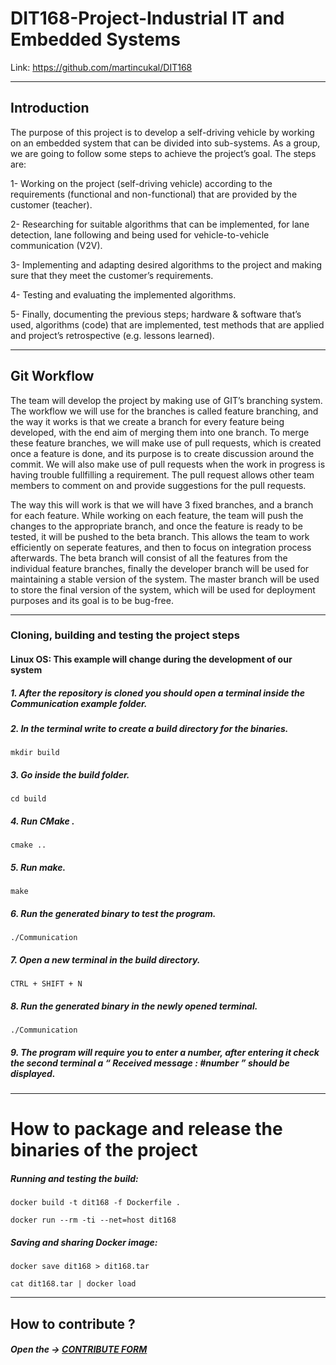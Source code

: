 # DIT168-Project-Industrial IT and Embedded Systems 
Link: https://github.com/martincukal/DIT168

*****************************************************************************************************

## Introduction

The purpose of this project is to develop a self-driving vehicle by working on an embedded system that can be divided into sub-systems. 
As a group, we are going to follow some steps to achieve the project’s goal. The steps are:

1- Working on the project (self-driving vehicle) according to the requirements (functional and non-functional) that are provided by the customer (teacher). 

2- Researching for suitable algorithms that can be implemented, for lane detection, lane following and being used for vehicle-to-vehicle communication (V2V).

3- Implementing and adapting desired algorithms to the project and making sure that they meet the customer’s requirements.
 
4- Testing and evaluating the implemented algorithms.

5- Finally, documenting the previous steps; hardware & software that’s used, algorithms (code) that are implemented, test methods that are applied and project’s retrospective (e.g. lessons learned).

*****************************************************************************************************

## Git Workflow

The team will develop the project by making use of GIT’s branching system. The workflow we will use for the branches is called feature branching, and the way it works is that we create a branch for every feature being developed, with the end aim of merging them into one branch. To merge these feature branches, we will make use of pull requests, which is created once a feature is done, and its purpose is to create discussion around the commit. We will also make use of pull requests when the work in progress is having trouble fullfilling a requirement. The pull request allows other team members to comment on and provide suggestions for the pull requests.

The way this will work is that we will have 3 fixed branches, and a branch for each feature. While working on each feature, the team will push the changes to the appropriate branch, and once the feature is ready to be tested, it will be pushed to the beta branch. This allows the team to work efficiently on seperate features, and then to focus on integration process afterwards. The beta branch will consist of all the features from the individual feature branches, finally the developer branch will be used for maintaining a stable version of the system. The master branch will be used to store the final version of the system, which will be used for deployment purposes and its goal is to be bug-free.

****************************************************************************************************

### Cloning, building and testing the project steps

#### Linux OS: This example will change during the development of our system

##### 1. After the repository is cloned you should open a terminal inside the Communication example folder.

##### 2. In the terminal write  to create a build directory for the binaries.
` mkdir build `

##### 3. Go inside the build folder.
`cd build `

##### 4. Run CMake .
` cmake .. `

##### 5. Run make.
` make `

##### 6. Run the generated binary to test the program.
` ./Communication `

##### 7. Open a new terminal in the build directory.
` CTRL + SHIFT + N `

##### 8. Run the generated binary in the newly opened terminal.
` ./Communication `

##### 9. The program will require you to enter a number, after entering it check the second terminal a “ Received message : #number ” should be displayed.

****************************************************************************************************

# How to package and release the binaries of the project

##### Running and testing the build:

`docker build -t dit168 -f Dockerfile .`

`docker run --rm -ti --net=host dit168`

##### Saving and sharing Docker image:

`docker save dit168 > dit168.tar`

`cat dit168.tar | docker load`

****************************************************************************************************

## How to contribute ?

##### Open the -> [CONTRIBUTE FORM](https://github.com/martincukal/DIT168/blob/master/CONTRIBUTING.md)

